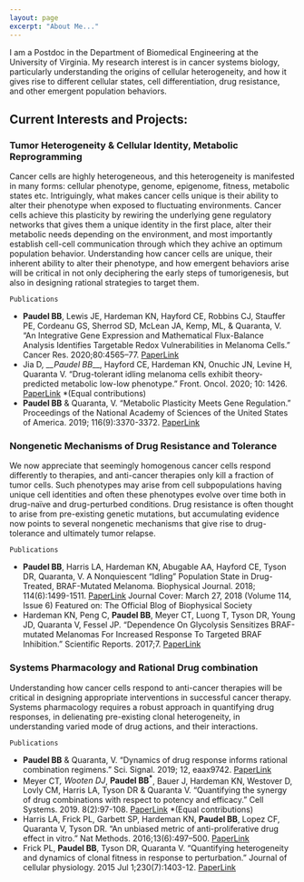 ```yaml
---
layout: page
excerpt: "About Me..."
---
```


I am a Postdoc in the Department of Biomedical Engineering at the University of Virginia. My research interest is in cancer systems biology, particularly understanding the origins of cellular heterogeneity, and how it gives rise to different cellular states, cell differentiation, drug resistance, and other emergent population behaviors. 

## Current Interests and Projects:
### Tumor Heterogeneity & Cellular Identity, Metabolic Reprogramming
Cancer cells are highly heterogeneous, and this heterogeneity is manifested in many forms: cellular phenotype, genome, epigenome, fitness, metabolic states etc. Intriguingly, what makes cancer cells unique is their ability to alter their phenotype when exposed to fluctuating environments. Cancer cells achieve this plasticity by rewiring the underlying gene regulatory networks that gives them a unique identity in the first place, alter their metabolic needs depending on the environment, and most importantly establish cell-cell communication through which they achive an optimum population behavior. Understanding how cancer cells are unique, their inherent ability to alter their phenotype, and how emergent behaviors arise will be critical in not only deciphering the early steps of tumorigenesis, but also in designing rational strategies to target them.

`Publications`
- __Paudel BB__, Lewis JE, Hardeman KN, Hayford CE, Robbins CJ, Stauffer PE, Cordeanu GS, Sherrod SD, McLean JA, Kemp, ML, & Quaranta, V. “An Integrative Gene Expression and Mathematical Flux-Balance Analysis Identifies Targetable Redox Vulnerabilities in Melanoma Cells.” Cancer Res. 2020;80:4565–77. [PaperLink](https://doi.org/10.1158/0008-5472.CAN-19-3588)
- Jia D<sup>*</sup>, __Paudel BB<sup>*</sup>__, Hayford CE, Hardeman KN, Onuchic JN, Levine H, Quaranta V. “Drug-tolerant idling melanoma cells exhibit theory-predicted metabolic low-low phenotype.” Front. Oncol. 2020; 10: 1426. [PaperLink](https://doi.org/10.3389/fonc.2020.01426) *(Equal contributions) 
- __Paudel BB__ & Quaranta, V. “Metabolic Plasticity Meets Gene Regulation.” Proceedings of the National Academy of Sciences of the United States of America. 2019; 116(9):3370-3372. [PaperLink](https://doi.org/10.1073/pnas.1900169116)

### Nongenetic Mechanisms of Drug Resistance and Tolerance
We now appreciate that seemingly homogenous cancer cells respond differently to therapies, and anti-cancer therapies only kill a fraction of tumor cells. Such phenotypes may arise from cell subpopulations having unique cell identities and often these phenotypes evolve over time both in drug-naïve and drug-perturbed conditions. Drug resistance is often thought to arise from pre-existing genetic mutations, but accumulating evidence now points to several nongenetic mechanisms that give rise to drug-tolerance and ultimately tumor relapse.

`Publications`
- __Paudel BB__, Harris LA, Hardeman KN, Abugable AA, Hayford CE, Tyson DR, Quaranta, V. A Nonquiescent “Idling” Population State in Drug-Treated, BRAF-Mutated Melanoma. Biophysical Journal. 2018; 114(6):1499-1511. [PaperLink](https://doi.org/10.1016/j.bpj.2018.01.016)
Journal Cover: March 27, 2018 (Volume 114, Issue 6)
Featured on: The Official Blog of Biophysical Society
- Hardeman KN, Peng C, __Paudel BB__, Meyer CT, Luong T, Tyson DR, Young JD, Quaranta V, Fessel JP. “Dependence On Glycolysis Sensitizes BRAF-mutated Melanomas For Increased Response To Targeted BRAF Inhibition.” Scientific Reports. 2017;7. [PaperLink](https://doi.org/10.1038/srep42604)

### Systems Pharmacology and Rational Drug combination 
Understanding how cancer cells respond to anti-cancer therapies will be critical in designing appropriate interventions in successful cancer therapy. Systems pharmacology requires a robust approach in quantifying drug responses, in delienating pre-existing clonal heterogeneity, in understanding varied mode of drug actions, and their interactions. 

`Publications`
- __Paudel BB__ & Quaranta, V. “Dynamics of drug response informs rational combination regimens.” Sci. Signal. 2019; 12, eaax9742. [PaperLink](https://doi.org/10.1126/scisignal.aax9742)
- Meyer CT<sup>*</sup>, Wooten DJ<sup>*</sup>, __Paudel BB<sup>*</sup>__, Bauer J, Hardeman KN, Westover D, Lovly CM, Harris LA, Tyson DR & Quaranta V. “Quantifying the synergy of drug combinations with respect to potency and efficacy.” Cell Systems. 2019. 8(2):97-108. [PaperLink](https://doi.org/10.1016/j.cels.2019.01.003) *(Equal contributions)
- Harris LA, Frick PL, Garbett SP, Hardeman KN, __Paudel BB__, Lopez CF, Quaranta V, Tyson DR. “An unbiased metric of anti-proliferative drug effect in vitro.” Nat Methods. 2016;13(6):497–500. [PaperLink](https://doi.org/10.1038/nMeth.3852)
- Frick PL, __Paudel BB__, Tyson DR, Quaranta V. “Quantifying heterogeneity and dynamics of clonal fitness in response to perturbation.” Journal of cellular physiology. 2015 Jul 1;230(7):1403-12. [PaperLink](https://doi.org/10.1002/jcp.24888)
